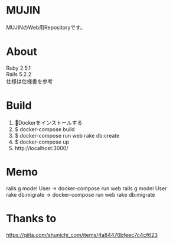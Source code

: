 # MUJIN
MUJINのWeb用Repositoryです。  

# About
Ruby 2.5.1  
Rails 5.2.2  
仕様は仕様書を参考

# Build
1. Dockerをインストールする
2. $ docker-compose build
3. $ docker-compose run web rake db:create
4. $ docker-compose up
5. http://localhost:3000/

# Memo
rails g model User -> docker-compose run web rails g model User  
rake db:migrate -> docker-compose run web rake db:migrate

# Thanks to
https://qiita.com/shunichi_com/items/4a84476bfeec7c4cf623